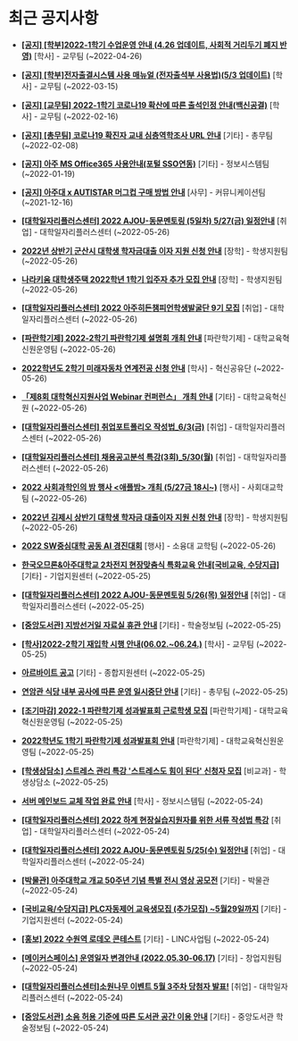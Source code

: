 # 최근 공지사항

* **[[공지] [학부]2022-1학기 수업운영 안내 (4.26 업데이트, 사회적 거리두기 폐지 반영)](http://ajou.ac.kr/kr/ajou/notice.do?mode=view&amp;articleNo=196998&amp;article.offset=0&amp;articleLimit=30)**
 [학사] - 교무팀 (~2022-04-26)

* **[[공지] [학부]전자출결시스템 사용 매뉴얼 (전자출석부 사용법)(5/3 업데이트)](http://ajou.ac.kr/kr/ajou/notice.do?mode=view&amp;articleNo=192571&amp;article.offset=0&amp;articleLimit=30)**
 [학사] - 교무팀 (~2022-03-15)

* **[[공지] [교무팀] 2022-1학기 코로나19 확산에 따른 출석인정 안내(백신공결)](http://ajou.ac.kr/kr/ajou/notice.do?mode=view&amp;articleNo=180913&amp;article.offset=0&amp;articleLimit=30)**
 [학사] - 교무팀 (~2022-02-16)

* **[[공지] [총무팀] 코로나19 확진자 교내 심층역학조사 URL 안내](http://ajou.ac.kr/kr/ajou/notice.do?mode=view&amp;articleNo=180493&amp;article.offset=0&amp;articleLimit=30)**
 [기타] - 총무팀 (~2022-02-08)

* **[[공지] 아주 MS Office365 사용안내(포털 SSO연동)](http://ajou.ac.kr/kr/ajou/notice.do?mode=view&amp;articleNo=179802&amp;article.offset=0&amp;articleLimit=30)**
 [기타] - 정보시스템팀 (~2022-01-19)

* **[[공지] 아주대 x AUTISTAR 머그컵 구매 방법 안내](http://ajou.ac.kr/kr/ajou/notice.do?mode=view&amp;articleNo=147976&amp;article.offset=0&amp;articleLimit=30)**
 [사무] - 커뮤니케이션팀 (~2021-12-16)

* **[[대학일자리플러스센터] 2022 AJOU-동문멘토링 (5일차) 5/27(금) 일정안내](http://ajou.ac.kr/kr/ajou/notice.do?mode=view&amp;articleNo=198665&amp;article.offset=0&amp;articleLimit=30)**
 [취업] - 대학일자리플러스센터 (~2022-05-26)

* **[2022년 상반기 군산시 대학생 학자금대출 이자 지원 신청 안내](http://ajou.ac.kr/kr/ajou/notice.do?mode=view&amp;articleNo=198659&amp;article.offset=0&amp;articleLimit=30)**
 [장학] - 학생지원팀 (~2022-05-26)

* **[나라키움 대학생주택 2022학년 1학기 입주자 추가 모집 안내](http://ajou.ac.kr/kr/ajou/notice.do?mode=view&amp;articleNo=198654&amp;article.offset=0&amp;articleLimit=30)**
 [장학] - 학생지원팀 (~2022-05-26)

* **[[대학일자리플러스센터] 2022 아주히든챔피언학생발굴단 9기 모집](http://ajou.ac.kr/kr/ajou/notice.do?mode=view&amp;articleNo=198608&amp;article.offset=0&amp;articleLimit=30)**
 [취업] - 대학일자리플러스센터 (~2022-05-26)

* **[[파란학기제] 2022-2학기 파란학기제 설명회 개최 안내](http://ajou.ac.kr/kr/ajou/notice.do?mode=view&amp;articleNo=198607&amp;article.offset=0&amp;articleLimit=30)**
 [파란학기제] - 대학교육혁신원운영팀 (~2022-05-26)

* **[2022학년도 2학기 미래자동차 연계전공 신청 안내](http://ajou.ac.kr/kr/ajou/notice.do?mode=view&amp;articleNo=198600&amp;article.offset=0&amp;articleLimit=30)**
 [학사] - 혁신공유단 (~2022-05-26)

* **[「제8회 대학혁신지원사업 Webinar 컨퍼런스」 개최 안내](http://ajou.ac.kr/kr/ajou/notice.do?mode=view&amp;articleNo=198580&amp;article.offset=0&amp;articleLimit=30)**
 [기타] - 대학교육혁신원 (~2022-05-26)

* **[[대학일자리플러스센터] 취업포트폴리오 작성법_6/3(금)](http://ajou.ac.kr/kr/ajou/notice.do?mode=view&amp;articleNo=198578&amp;article.offset=0&amp;articleLimit=30)**
 [취업] - 대학일자리플러스센터 (~2022-05-26)

* **[[대학일자리플러스센터] 채용공고분석 특강(3회)_5/30(월)](http://ajou.ac.kr/kr/ajou/notice.do?mode=view&amp;articleNo=198577&amp;article.offset=0&amp;articleLimit=30)**
 [취업] - 대학일자리플러스센터 (~2022-05-26)

* **[2022 사회과학인의 밤 행사 &lt;애플밤&gt; 개최 (5/27금 18시~)](http://ajou.ac.kr/kr/ajou/notice.do?mode=view&amp;articleNo=198576&amp;article.offset=0&amp;articleLimit=30)**
 [행사] - 사회대교학팀 (~2022-05-26)

* **[2022년 김제시 상반기 대학생 학자금 대출이자 지원 신청 안내](http://ajou.ac.kr/kr/ajou/notice.do?mode=view&amp;articleNo=198571&amp;article.offset=0&amp;articleLimit=30)**
 [장학] - 학생지원팀 (~2022-05-26)

* **[2022 SW중심대학 공동 AI 경진대회](http://ajou.ac.kr/kr/ajou/notice.do?mode=view&amp;articleNo=198568&amp;article.offset=0&amp;articleLimit=30)**
 [행사] - 소융대 교학팀 (~2022-05-26)

* **[한국오므론&amp;아주대학교 2차전지 현장맞춤식 특화교육 안내[국비교육, 수당지급]](http://ajou.ac.kr/kr/ajou/notice.do?mode=view&amp;articleNo=198564&amp;article.offset=0&amp;articleLimit=30)**
 [기타] - 기업지원센터 (~2022-05-25)

* **[[대학일자리플러스센터] 2022 AJOU-동문멘토링 5/26(목) 일정안내](http://ajou.ac.kr/kr/ajou/notice.do?mode=view&amp;articleNo=198563&amp;article.offset=0&amp;articleLimit=30)**
 [취업] - 대학일자리플러스센터 (~2022-05-25)

* **[[중앙도서관] 지방선거일 자료실 휴관 안내](http://ajou.ac.kr/kr/ajou/notice.do?mode=view&amp;articleNo=198561&amp;article.offset=0&amp;articleLimit=30)**
 [기타] - 학술정보팀 (~2022-05-25)

* **[[학사]2022-2학기 재입학 시행 안내(06.02.~06.24.)](http://ajou.ac.kr/kr/ajou/notice.do?mode=view&amp;articleNo=198556&amp;article.offset=0&amp;articleLimit=30)**
 [학사] - 교무팀 (~2022-05-25)

* **[아르바이트 공고](http://ajou.ac.kr/kr/ajou/notice.do?mode=view&amp;articleNo=198545&amp;article.offset=0&amp;articleLimit=30)**
 [기타] - 종합지원센터 (~2022-05-25)

* **[연암관 식당 내부 공사에 따른 운영 일시중단 안내](http://ajou.ac.kr/kr/ajou/notice.do?mode=view&amp;articleNo=198540&amp;article.offset=0&amp;articleLimit=30)**
 [기타] - 총무팀 (~2022-05-25)

* **[[조기마감] 2022-1 파란학기제 성과발표회 근로학생 모집](http://ajou.ac.kr/kr/ajou/notice.do?mode=view&amp;articleNo=198515&amp;article.offset=0&amp;articleLimit=30)**
 [파란학기제] - 대학교육혁신원운영팀 (~2022-05-25)

* **[2022학년도 1학기 파란학기제 성과발표회 안내](http://ajou.ac.kr/kr/ajou/notice.do?mode=view&amp;articleNo=198511&amp;article.offset=0&amp;articleLimit=30)**
 [파란학기제] - 대학교육혁신원운영팀 (~2022-05-25)

* **[[학생상담소] 스트레스 관리 특강 &#x27;스트레스도 힘이 된다&#x27; 신청자 모집](http://ajou.ac.kr/kr/ajou/notice.do?mode=view&amp;articleNo=198499&amp;article.offset=0&amp;articleLimit=30)**
 [비교과] - 학생상담소 (~2022-05-25)

* **[서버 메인보드 교체 작업 완료 안내](http://ajou.ac.kr/kr/ajou/notice.do?mode=view&amp;articleNo=198494&amp;article.offset=0&amp;articleLimit=30)**
 [학사] - 정보시스템팀 (~2022-05-24)

* **[[대학일자리플러스센터] 2022 하계 현장실습지원자를 위한 서류 작성법 특강](http://ajou.ac.kr/kr/ajou/notice.do?mode=view&amp;articleNo=198492&amp;article.offset=0&amp;articleLimit=30)**
 [취업] - 대학일자리플러스센터 (~2022-05-24)

* **[[대학일자리플러스센터] 2022 AJOU-동문멘토링 5/25(수) 일정안내](http://ajou.ac.kr/kr/ajou/notice.do?mode=view&amp;articleNo=198491&amp;article.offset=0&amp;articleLimit=30)**
 [취업] - 대학일자리플러스센터 (~2022-05-24)

* **[[박물관] 아주대학교 개교 50주년 기념 특별 전시 영상 공모전](http://ajou.ac.kr/kr/ajou/notice.do?mode=view&amp;articleNo=198489&amp;article.offset=0&amp;articleLimit=30)**
 [기타] - 박물관 (~2022-05-24)

* **[[국비교육/수당지급] PLC자동제어 교육생모집 (추가모집) ~5월29일까지](http://ajou.ac.kr/kr/ajou/notice.do?mode=view&amp;articleNo=198488&amp;article.offset=0&amp;articleLimit=30)**
 [기타] - 기업지원센터 (~2022-05-24)

* **[[홍보] 2022 수원역 로데오 콘테스트](http://ajou.ac.kr/kr/ajou/notice.do?mode=view&amp;articleNo=198483&amp;article.offset=0&amp;articleLimit=30)**
 [기타] - LINC사업팀 (~2022-05-24)

* **[[메이커스페이스] 운영일자 변경안내 (2022.05.30-06.17)](http://ajou.ac.kr/kr/ajou/notice.do?mode=view&amp;articleNo=198479&amp;article.offset=0&amp;articleLimit=30)**
 [기타] - 창업지원팀 (~2022-05-24)

* **[[대학일자리플러스센터]소원나무 이벤트 5월 3주차 당첨자 발표!](http://ajou.ac.kr/kr/ajou/notice.do?mode=view&amp;articleNo=198473&amp;article.offset=0&amp;articleLimit=30)**
 [취업] - 대학일자리플러스센터 (~2022-05-24)

* **[[중앙도서관] 소음 허용 기준에 따른 도서관 공간 이용 안내](http://ajou.ac.kr/kr/ajou/notice.do?mode=view&amp;articleNo=198471&amp;article.offset=0&amp;articleLimit=30)**
 [기타] - 중앙도서관 학술정보팀 (~2022-05-24)
